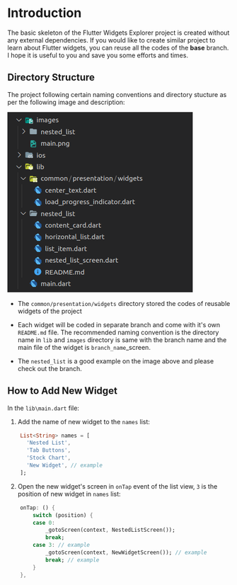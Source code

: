 # Introduction

The basic skeleton of the Flutter Widgets Explorer project is created without any external dependencies. If you would like to create similar project to learn about Flutter widgets, you can reuse all the codes of the __base__ branch. I hope it is useful to you and save you some efforts and times.

## Directory Structure

The project following certain naming conventions and directory stucture as per the following image and description:
<p> 
<img alt="Directory Structure" src="images/directory_structure.png" />
</p>

- The `common/presentation/widgets` directory stored the codes of reusable widgets of the project

- Each widget will be coded in separate branch and come with it's own `README.md` file. The recommended naming convention is the directory name in `lib` and `images` directory is same with the branch name and the main file of the widget is `branch_name`_screen.

- The `nested_list` is a good example on the image above and please check out the branch.

## How to Add New Widget
In the `lib\main.dart` file:
1. Add the name of new widget to the `names` list:
```dart
    List<String> names = [
      'Nested List',
      'Tab Buttons',
      'Stock Chart',
      'New Widget', // example
    ];
```
2. Open the new widget's screen in `onTap` event of the list view, `3` is the position of new widget in `names` list:
```dart
    onTap: () {
        switch (position) {
        case 0:
            _gotoScreen(context, NestedListScreen());
            break;
        case 3: // example
            _gotoScreen(context, NewWidgetScreen()); // example
            break; // example
        }
    },
```
